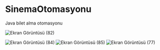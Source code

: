 # SinemaOtomasyonu
Java bilet alma otomasyonu

![Ekran Görüntüsü (82)](https://user-images.githubusercontent.com/63361423/111060952-b1ae4c80-84b1-11eb-9caf-e2267c3c76f5.png)

![Ekran Görüntüsü (84)](https://user-images.githubusercontent.com/63361423/111060970-dc98a080-84b1-11eb-80ee-700e0843029b.png)
![Ekran Görüntüsü (85)](https://user-images.githubusercontent.com/63361423/111060973-df939100-84b1-11eb-9aa2-bafc5602d850.png)
![Ekran Görüntüsü (77)](https://user-images.githubusercontent.com/63361423/111061045-47e27280-84b2-11eb-91e4-0f164a1d9ec8.png)

